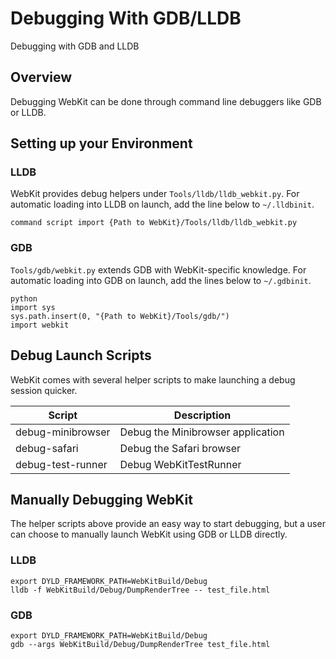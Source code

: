 # Debugging With GDB/LLDB

Debugging with GDB and LLDB

## Overview

Debugging WebKit can be done through command line debuggers like GDB or LLDB.

## Setting up your Environment

### LLDB

WebKit provides debug helpers under `Tools/lldb/lldb_webkit.py`.
For automatic loading into LLDB on launch, add the line below to `~/.lldbinit`.

```
command script import {Path to WebKit}/Tools/lldb/lldb_webkit.py
```

### GDB

`Tools/gdb/webkit.py` extends GDB with WebKit-specific knowledge.
For automatic loading into GDB on launch, add the lines below to `~/.gdbinit`.

```
python
import sys
sys.path.insert(0, "{Path to WebKit}/Tools/gdb/")
import webkit
```

## Debug Launch Scripts

WebKit comes with several helper scripts to make launching a debug session quicker.

| Script | Description |
| ------ | ----------- |
| debug-minibrowser | Debug the Minibrowser application |
| debug-safari      | Debug the Safari browser          |
| debug-test-runner | Debug WebKitTestRunner            |

## Manually Debugging WebKit

The helper scripts above provide an easy way to start debugging, but a user can choose to manually launch WebKit
using GDB or LLDB directly.

### LLDB

```
export DYLD_FRAMEWORK_PATH=WebKitBuild/Debug
lldb -f WebKitBuild/Debug/DumpRenderTree -- test_file.html
```

### GDB

```
export DYLD_FRAMEWORK_PATH=WebKitBuild/Debug
gdb --args WebKitBuild/Debug/DumpRenderTree test_file.html
```
